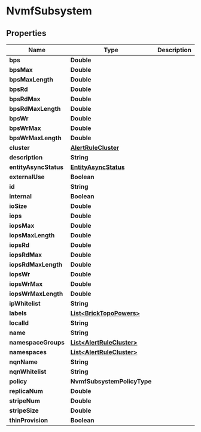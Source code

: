 

# NvmfSubsystem


## Properties

Name | Type | Description | Notes
------------ | ------------- | ------------- | -------------
**bps** | **Double** |  |  [optional]
**bpsMax** | **Double** |  |  [optional]
**bpsMaxLength** | **Double** |  |  [optional]
**bpsRd** | **Double** |  |  [optional]
**bpsRdMax** | **Double** |  |  [optional]
**bpsRdMaxLength** | **Double** |  |  [optional]
**bpsWr** | **Double** |  |  [optional]
**bpsWrMax** | **Double** |  |  [optional]
**bpsWrMaxLength** | **Double** |  |  [optional]
**cluster** | [**AlertRuleCluster**](AlertRuleCluster.md) |  | 
**description** | **String** |  | 
**entityAsyncStatus** | [**EntityAsyncStatus**](EntityAsyncStatus.md) |  |  [optional]
**externalUse** | **Boolean** |  | 
**id** | **String** |  | 
**internal** | **Boolean** |  | 
**ioSize** | **Double** |  |  [optional]
**iops** | **Double** |  |  [optional]
**iopsMax** | **Double** |  |  [optional]
**iopsMaxLength** | **Double** |  |  [optional]
**iopsRd** | **Double** |  |  [optional]
**iopsRdMax** | **Double** |  |  [optional]
**iopsRdMaxLength** | **Double** |  |  [optional]
**iopsWr** | **Double** |  |  [optional]
**iopsWrMax** | **Double** |  |  [optional]
**iopsWrMaxLength** | **Double** |  |  [optional]
**ipWhitelist** | **String** |  | 
**labels** | [**List&lt;BrickTopoPowers&gt;**](BrickTopoPowers.md) |  |  [optional]
**localId** | **String** |  | 
**name** | **String** |  | 
**namespaceGroups** | [**List&lt;AlertRuleCluster&gt;**](AlertRuleCluster.md) |  |  [optional]
**namespaces** | [**List&lt;AlertRuleCluster&gt;**](AlertRuleCluster.md) |  |  [optional]
**nqnName** | **String** |  | 
**nqnWhitelist** | **String** |  | 
**policy** | **NvmfSubsystemPolicyType** |  | 
**replicaNum** | **Double** |  | 
**stripeNum** | **Double** |  | 
**stripeSize** | **Double** |  | 
**thinProvision** | **Boolean** |  | 



